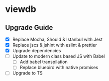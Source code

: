 # viewdb

## Upgrade Guide

* [x] Replace Mocha, Should & Istanbul with Jest
* [x] Replace jscs & jshint with eslint & prettier
* [x] Upgrade dependencies
* [ ] Update to modern class based JS with Babel
  * [ ] Add babel transpilation
  * [ ] Replace bluebird with native promises
* [ ] Upgrade to TS
